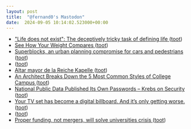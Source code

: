 ```yaml
---
layout: post
title:  "@fernand0's Mastodon"
date:  2024-09-05 10:14:02.523000+00:00
---
```

*  ["Life does not exist": The deceptively tricky task of defining life ](https://bigthink.com/life/life-does-not-exist-the-deceptively-tricky-task-of-defining-life) ([toot](https://mastodon.social/@fernand0/113084415509710876))
*  [See How Your Weight Compares ](https://flowingdata.com/2024/08/14/see-how-your-weight-compares) ([toot](https://mastodon.social/@fernand0/113084170654592812))
*  [Superblocks, an urban planning compromise for cars and pedestrians ](https://flowingdata.com/2024/08/21/superblocks-an-urban-planning-compromise-for-cars-and-pedestrians) ([toot](https://mastodon.social/@fernand0/113084046721951704))
*  [ ](https://mas.to/@purcola) ([toot](https://mastodon.social/@fernand0/113083853220445076))
*  [Altar mayor de la Reiche Kapelle ](https://www.flickr.com/photos/fernand0/53945196027) ([toot](https://mastodon.social/@fernand0/113083789057314085))
*  [An Architect Breaks Down the 5 Most Common Styles of College Campus ](https://www.openculture.com/2024/08/an-architect-breaks-down-the-5-most-common-styles-of-college-campus.htm) ([toot](https://mastodon.social/@fernand0/113083719024041737))
*  [National Public Data Published Its Own Passwords – Krebs on Security ](https://krebsonsecurity.com/2024/08/national-public-data-published-its-own-passwords) ([toot](https://mastodon.social/@fernand0/113083111132341575))
*  [Your TV set has become a digital billboard. And it’s only getting worse. ](https://arstechnica.com/gadgets/2024/08/tv-industrys-ads-tracking-obsession-is-turning-your-living-room-into-a-store) ([toot](https://mastodon.social/@fernand0/113082439073764852))
*  [ ](https://mastodon.social/users/fernand0/statuses/113081342997499094/activity) ([toot](https://mastodon.social/users/fernand0/statuses/113081342997499094/activity))
*  [Proper funding, not mergers, will solve universities crisis ](https://www.theguardian.com/education/article/2024/aug/20/proper-funding-not-mergers-will-solve-universities-crisi) ([toot](https://mastodon.social/@fernand0/113080479108493381))

